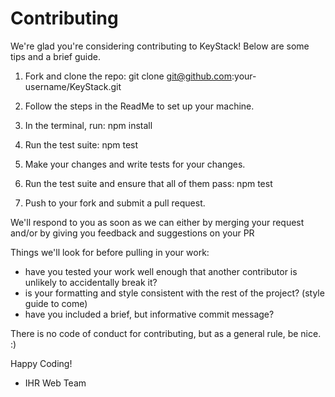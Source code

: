 # Contributing

We're glad you're considering contributing to KeyStack!  Below are some tips and a brief guide.

1.  Fork and clone the repo:
  git clone git@github.com:your-username/KeyStack.git

2.  Follow the steps in the ReadMe to set up your machine.

3.  In the terminal, run:
  npm install

4.  Run the test suite:
  npm test

5.  Make your changes and write tests for your changes.

6.  Run the test suite and ensure that all of them pass:
  npm test

7.  Push to your fork and submit a pull request.

We'll respond to you as soon as we can either by merging your request and/or by giving you feedback and suggestions on your PR

Things we'll look for before pulling in your work:
  * have you tested your work well enough that another contributor is unlikely to accidentally break it?
  * is your formatting and style consistent with the rest of the project? (style guide to come)
  * have you included a brief, but informative commit message?

There is no code of conduct for contributing, but as a general rule, be nice.  :)

Happy Coding!
 - IHR Web Team
